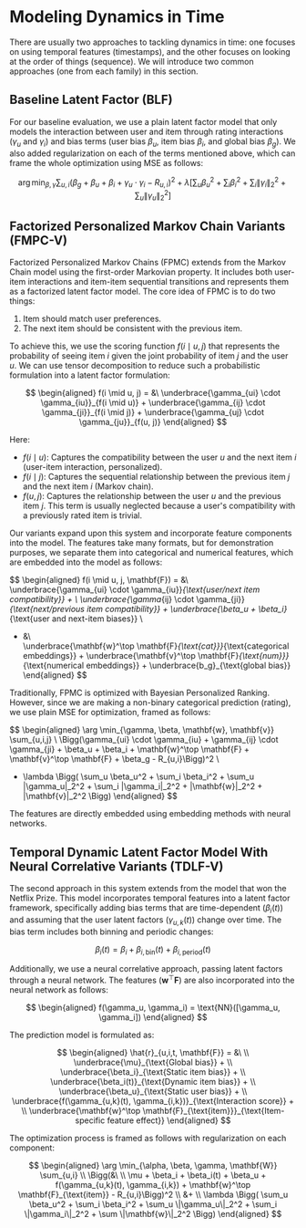 # Modeling Dynamics in Time

There are usually two approaches to tackling dynamics in time: one focuses on using temporal features (timestamps), and the other focuses on looking at the order of things (sequence). We will introduce two common approaches (one from each family) in this section.

## Baseline Latent Factor (BLF)

For our baseline evaluation, we use a plain latent factor model that only models the interaction between user and item through rating interactions ($\gamma_u$ and $\gamma_i$) and bias terms (user bias $\beta_u$, item bias $\beta_i$, and global bias $\beta_g$). We also added regularization on each of the terms mentioned above, which can frame the whole optimization using MSE as follows:

$$
\arg \min_{\beta, \gamma} \sum_{u,i} \left( \beta_g + \beta_u + \beta_i + \gamma_u \cdot \gamma_i - R_{u,i} \right)^2 + \lambda \left[ \sum_u \beta_u^2 + \sum_i \beta_i^2 + \sum_i \left\| \gamma_i \right\|_2^2 + \sum_u \left\| \gamma_u \right\|_2^2 \right]
$$

## Factorized Personalized Markov Chain Variants (FMPC-V)

Factorized Personalized Markov Chains (FPMC) extends from the Markov Chain model using the first-order Markovian property. It includes both user-item interactions and item-item sequential transitions and represents them as a factorized latent factor model. The core idea of FPMC is to do two things:

1. Item should match user preferences.
2. The next item should be consistent with the previous item.

To achieve this, we use the scoring function $f(i \mid u, j)$ that represents the probability of seeing item $i$ given the joint probability of item $j$ and the user $u$. We can use tensor decomposition to reduce such a probabilistic formulation into a latent factor formulation:

$$
\begin{aligned}
f(i \mid u, j) = &\ \underbrace{\gamma_{ui} \cdot \gamma_{iu}}_{f(i \mid u)} + \underbrace{\gamma_{ij} \cdot \gamma_{ji}}_{f(i \mid j)} + \underbrace{\gamma_{uj} \cdot \gamma_{ju}}_{f(u, j)}
\end{aligned}
$$

Here:
- $f(i \mid u)$: Captures the compatibility between the user $u$ and the next item $i$ (user-item interaction, personalized).
- $f(i \mid j)$: Captures the sequential relationship between the previous item $j$ and the next item $i$ (Markov chain).
- $f(u, j)$: Captures the relationship between the user $u$ and the previous item $j$. This term is usually neglected because a user's compatibility with a previously rated item is trivial.

Our variants expand upon this system and incorporate feature components into the model. The features take many formats, but for demonstration purposes, we separate them into categorical and numerical features, which are embedded into the model as follows:

$$
\begin{aligned}
f(i \mid u, j, \mathbf{F}) = &\ \
\underbrace{\gamma_{ui} \cdot \gamma_{iu}}_{\text{user/next item compatibility}} + \\
\underbrace{\gamma_{ij} \cdot \gamma_{ji}}_{\text{next/previous item compatibility}} + \underbrace{\beta_u + \beta_i}_{\text{user and next-item biases}} \\
+ &\ \
\underbrace{\mathbf{w}^\top \mathbf{F}_{\text{cat}}}_{\text{categorical embeddings}} + \underbrace{\mathbf{v}^\top \mathbf{F}_{\text{num}}}_{\text{numerical embeddings}} + \underbrace{b_g}_{\text{global bias}}
\end{aligned}
$$

Traditionally, FPMC is optimized with Bayesian Personalized Ranking. However, since we are making a non-binary categorical prediction (rating), we use plain MSE for optimization, framed as follows:

$$
\begin{aligned}
\arg \min_{\gamma, \beta, \mathbf{w}, \mathbf{v}} \sum_{u,i,j} \\
\Bigg(\gamma_{ui} \cdot \gamma_{iu} + \gamma_{ij} \cdot \gamma_{ji} + \beta_u + \beta_i + \mathbf{w}^\top \mathbf{F} + \mathbf{v}^\top \mathbf{F} + \beta_g - R_{u,i}\Bigg)^2 \\
+ \lambda \Bigg( \sum_u \beta_u^2 + \sum_i \beta_i^2 + \sum_u \|\gamma_u\|_2^2 + \sum_i \|\gamma_i\|_2^2 + \|\mathbf{w}\|_2^2 + \|\mathbf{v}\|_2^2 \Bigg)
\end{aligned}
$$

The features are directly embedded using embedding methods with neural networks.

## Temporal Dynamic Latent Factor Model With Neural Correlative Variants (TDLF-V)

The second approach in this system extends from the model that won the Netflix Prize. This model incorporates temporal features into a latent factor framework, specifically adding bias terms that are time-dependent $(\beta_i(t))$ and assuming that the user latent factors $(\gamma_{u,k}(t))$ change over time. The bias term includes both binning and periodic changes:

$$
\beta_i(t) = \beta_i + \beta_{i,\text{bin}}(t) + \beta_{i,\text{period}}(t)
$$

Additionally, we use a neural correlative approach, passing latent factors through a neural network. The features $(\mathbf{w}^\top \mathbf{F})$ are also incorporated into the neural network as follows:

$$
\begin{aligned}
f(\gamma_u, \gamma_i) = \text{NN}([\gamma_u, \gamma_i])
\end{aligned}
$$

The prediction model is formulated as:

$$
\begin{aligned}
\hat{r}_{u,i,t, \mathbf{F}} = &\ \\
\underbrace{\mu}_{\text{Global bias}} + \\
\underbrace{\beta_i}_{\text{Static item bias}} + \\
\underbrace{\beta_i(t)}_{\text{Dynamic item bias}} + \\
\underbrace{\beta_u}_{\text{Static user bias}} + \\
\underbrace{f(\gamma_{u,k}(t), \gamma_{i,k})}_{\text{Interaction score}} + \\
\underbrace{\mathbf{w}^\top \mathbf{F}_{\text{item}}}_{\text{Item-specific feature effect}}
\end{aligned}
$$

The optimization process is framed as follows with regularization on each component:

$$
\begin{aligned}
\arg \min_{\alpha, \beta, \gamma, \mathbf{W}} \sum_{u,i} \\
\Bigg(&\ \\
\mu + \beta_i + \beta_i(t) + \beta_u + f(\gamma_{u,k}(t), \gamma_{i,k}) + \mathbf{w}^\top \mathbf{F}_{\text{item}} - R_{u,i}\Bigg)^2 \\
&+ \\
\lambda \Bigg( \sum_u \beta_u^2 + \sum_i \beta_i^2 + \sum_u \|\gamma_u\|_2^2 + \sum_i \|\gamma_i\|_2^2 + \sum \|\mathbf{w}\|_2^2 \Bigg)
\end{aligned}
$$
